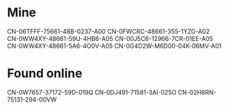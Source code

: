 # Mine
CN-06TFFF-75661-48B-0237-A00
CN-0FWCRC-48661-355-1YZG-A02
CN-0WW4XY-48661-59U-4HB6-A05
CN-00J5C6-12966-7CR-01EE-A05
CN-0WW4XY-48661-5A6-4O0V-A05
CN-0G4D2W-M6D00-04K-06MV-A01
# Found online
CN-0W7657-37172-59D-019Q
CN-0DJ491-71581-3AI-025O
CN-02H8RN-75131-294-00VW
